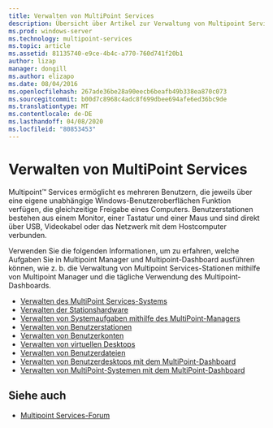 ```yaml
---
title: Verwalten von MultiPoint Services
description: Übersicht über Artikel zur Verwaltung von Multipoint Services
ms.prod: windows-server
ms.technology: multipoint-services
ms.topic: article
ms.assetid: 81135740-e9ce-4b4c-a770-760d741f20b1
author: lizap
manager: dongill
ms.author: elizapo
ms.date: 08/04/2016
ms.openlocfilehash: 267ade36be28a90eecb6beafb49b338ea870c073
ms.sourcegitcommit: b00d7c8968c4adc8f699dbee694afe6ed36bc9de
ms.translationtype: MT
ms.contentlocale: de-DE
ms.lasthandoff: 04/08/2020
ms.locfileid: "80853453"
---
```

# <a name="managing-multipoint-services"></a>Verwalten von MultiPoint Services
Multipoint&trade; Services ermöglicht es mehreren Benutzern, die jeweils über eine eigene unabhängige Windows-Benutzeroberflächen Funktion verfügen, die gleichzeitige Freigabe eines Computers. Benutzerstationen bestehen aus einem Monitor, einer Tastatur und einer Maus und sind direkt über USB, Videokabel oder das Netzwerk mit dem Hostcomputer verbunden.  
  
Verwenden Sie die folgenden Informationen, um zu erfahren, welche Aufgaben Sie in Multipoint Manager und Multipoint-Dashboard ausführen können, wie z. b. die Verwaltung von Multipoint Services-Stationen mithilfe von Multipoint Manager und die tägliche Verwendung des Multipoint-Dashboards.  
  
  
-   [Verwalten des MultiPoint Services-Systems](Managing-Your-MultiPoint-Services-System.md)  
-   [Verwalten der Stationshardware](Manage-Station-Hardware.md)  
-   [Verwalten von Systemaufgaben mithilfe des MultiPoint-Managers](Manage-System-Tasks-Using-MultiPoint-Manager.md)  
-   [Verwalten von Benutzerstationen](Manage-User-Stations.md)  
-   [Verwalten von Benutzerkonten](Manage-User-Accounts.md)  
-   [Verwalten von virtuellen Desktops](Manage-Virtual-Desktops.md)  
-   [Verwalten von Benutzerdateien](Manage-User-Files.md)  
-   [Verwalten von Benutzerdesktops mit dem MultiPoint-Dashboard](Manage-User-Desktops-Using-MultiPoint-Dashboard.md)  
-   [Verwalten von MultiPoint-Systemen mit dem MultiPoint-Dashboard](Manage-MultiPoint-Systems-Using-MultiPoint-Dashboard.md)  
  
## <a name="see-also"></a>Siehe auch  
  
-   [Multipoint Services-Forum](https://social.technet.microsoft.com/Forums/windowsserver/home?forum=windowsmultipointserver&filter=alltypes&sort=lastpostdesc)  